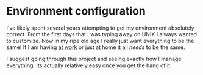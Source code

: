 # Environment configuration

I've likely spent several years attempting to get my environment absolutely correct. From the first
days that I was typing away on UNIX I always wanted to customize. Now in my ripe old age I really just
want everything to be the same! If I am having [at work][1] or just at home it all *needs* to be the same.

I suggest going through this project and seeing exactly how I manage everything. Its actually relatively
easy once you get the hang of it.

[1]: http://bgov.com "Bloomberg Government"
